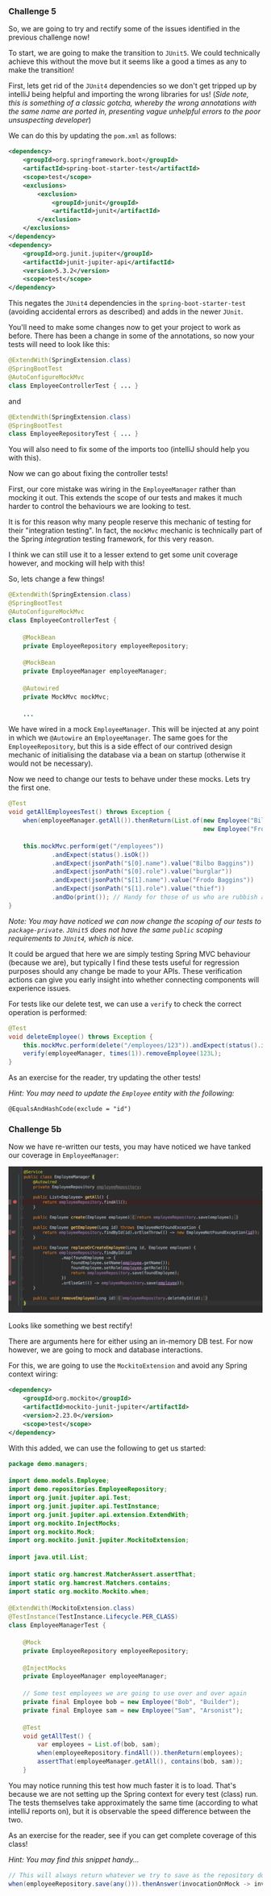 ### Challenge 5

So, we are going to try and rectify some of the issues identified in the previous challenge now!

To start, we are going to make the transition to `JUnit5`. We could technically achieve this without
the move but it seems like a good a times as any to make the transition!

First, lets get rid of the `JUnit4` dependencies so we don't get tripped up by intelliJ being 
helpful and importing the wrong libraries for us! (_Side note, this is something of a classic gotcha, 
whereby the wrong annotations with the same name are ported in, presenting vague unhelpful errors
to the poor unsuspecting developer_)


We can do this by updating the `pom.xml` as follows:

```xml
<dependency>
    <groupId>org.springframework.boot</groupId>
    <artifactId>spring-boot-starter-test</artifactId>
    <scope>test</scope>
    <exclusions>
        <exclusion>
            <groupId>junit</groupId>
            <artifactId>junit</artifactId>
        </exclusion>
    </exclusions>
</dependency>
<dependency>
    <groupId>org.junit.jupiter</groupId>
    <artifactId>junit-jupiter-api</artifactId>
    <version>5.3.2</version>
    <scope>test</scope>
</dependency>
```
This negates the `JUnit4` dependencies in the `spring-boot-starter-test` (avoiding accidental 
errors as described) and adds in the newer `JUnit`.

You'll need to make some changes now to get your project to work as before. There has been a change
in some of the annotations, so now your tests will need to look like this:

```java
@ExtendWith(SpringExtension.class)
@SpringBootTest
@AutoConfigureMockMvc
class EmployeeControllerTest { ... }
```
and
```java
@ExtendWith(SpringExtension.class)
@SpringBootTest
class EmployeeRepositoryTest { ... }
```

You will also need to fix some of the imports too (intelliJ should help you with this).

Now we can go about fixing the controller tests!

First, our core mistake was wiring in the `EmployeeManager` rather than mocking it out. This extends
the scope of our tests and makes it much harder to control the behaviours we are looking to test.

It is for this reason why many people reserve this mechanic of testing for their "integration testing".
In fact, the `mockMvc` mechanic is technically part of the Spring _integration_ testing framework, for
this very reason.

I think we can still use it to a lesser extend to get some unit coverage however, and mocking will help
with this!

So, lets change a few things!

```java
@ExtendWith(SpringExtension.class)
@SpringBootTest
@AutoConfigureMockMvc
class EmployeeControllerTest {

    @MockBean
    private EmployeeRepository employeeRepository;
    
    @MockBean
    private EmployeeManager employeeManager;

    @Autowired
    private MockMvc mockMvc;
    
    ...
``` 

We have wired in a mock `EmployeeManager`. This will be injected at any point in which we `@Autowire`
an `EmployeeManager`. The same goes for the `EmployeeRepository`, but this is a side effect of our
contrived design mechanic of initialising the database via a bean on startup (otherwise it would
not be necessary).

Now we need to change our tests to behave under these mocks. Lets try the first one.

```java
@Test
void getAllEmployeesTest() throws Exception {
    when(employeeManager.getAll()).thenReturn(List.of(new Employee("Bilbo Baggins", "burglar"), 
                                                      new Employee("Frodo Baggins", "thief")));
    
    this.mockMvc.perform(get("/employees"))
            .andExpect(status().isOk())
            .andExpect(jsonPath("$[0].name").value("Bilbo Baggins"))
            .andExpect(jsonPath("$[0].role").value("burglar"))
            .andExpect(jsonPath("$[1].name").value("Frodo Baggins"))
            .andExpect(jsonPath("$[1].role").value("thief"))
            .andDo(print()); // Handy for those of us who are rubbish at working out what Json should look like.
}
```
_Note: You may have noticed we can now change the scoping of our tests to `package-private`. `JUnit5`
does not have the same `public` scoping requirements to `JUnit4`, which is nice._ 

It could be argued that here we are simply testing Spring MVC behaviour (because we are), but typically
I find these tests useful for regression purposes should any change be made to your APIs. These 
verification actions can give you early insight into whether connecting components will experience
issues.

For tests like our delete test, we can use a `verify` to check the correct operation is performed:

```java
@Test
void deleteEmployee() throws Exception {
    this.mockMvc.perform(delete("/employees/123")).andExpect(status().isOk());
    verify(employeeManager, times(1)).removeEmployee(123L);
}
```

As an exercise for the reader, try updating the other tests!

_Hint: You may need to update the `Employee` entity with the following:_

```
@EqualsAndHashCode(exclude = "id")
```

### Challenge 5b

Now we have re-written our tests, you may have noticed we have tanked our coverage in `EmployeeManager`:

![Coverage](coverage.png?raw=true "Coverage ")

Looks like something we best rectify!

There are arguments here for either using an in-memory DB test. For now however, we are going to mock
and database interactions.

For this, we are going to use the `MockitoExtension` and avoid any Spring context wiring:

```xml
<dependency>
    <groupId>org.mockito</groupId>
    <artifactId>mockito-junit-jupiter</artifactId>
    <version>2.23.0</version>
    <scope>test</scope>
</dependency>
```

With this added, we can use the following to get us started:

```java
package demo.managers;

import demo.models.Employee;
import demo.repositories.EmployeeRepository;
import org.junit.jupiter.api.Test;
import org.junit.jupiter.api.TestInstance;
import org.junit.jupiter.api.extension.ExtendWith;
import org.mockito.InjectMocks;
import org.mockito.Mock;
import org.mockito.junit.jupiter.MockitoExtension;

import java.util.List;

import static org.hamcrest.MatcherAssert.assertThat;
import static org.hamcrest.Matchers.contains;
import static org.mockito.Mockito.when;

@ExtendWith(MockitoExtension.class)
@TestInstance(TestInstance.Lifecycle.PER_CLASS)
class EmployeeManagerTest {

    @Mock
    private EmployeeRepository employeeRepository;

    @InjectMocks
    private EmployeeManager employeeManager;

    // Some test employees we are going to use over and over again
    private final Employee bob = new Employee("Bob", "Builder");
    private final Employee sam = new Employee("Sam", "Arsonist");

    @Test
    void getAllTest() {
        var employees = List.of(bob, sam);
        when(employeeRepository.findAll()).thenReturn(employees);
        assertThat(employeeManager.getAll(), contains(bob, sam));
    }
```

You may notice running this test how much faster it is to load. That's because we are not setting
up the Spring context for every test (class) run. The tests themselves take approximately the same
time (according to what intelliJ reports on), but it is observable the speed difference between
the two.

As an exercise for the reader, see if you can get complete coverage of this class! 

_Hint: You may find this snippet handy..._

```java
// This will always return whatever we try to save as the repository does
when(employeeRepository.save(any())).thenAnswer(invocationOnMock -> invocationOnMock.getArgument(0));
```

